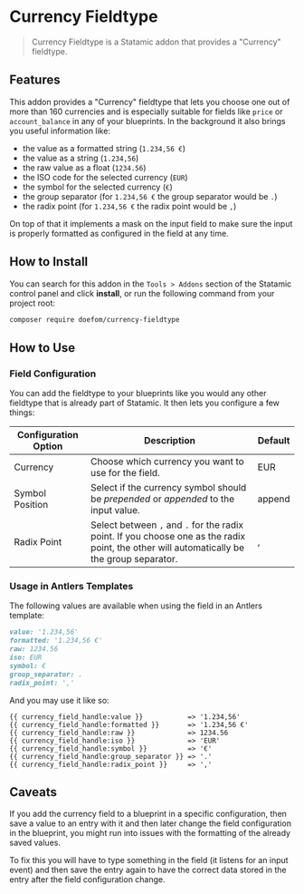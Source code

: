 # Currency Fieldtype

> Currency Fieldtype is a Statamic addon that provides a "Currency" fieldtype.

## Features

This addon provides a "Currency" fieldtype that lets you choose one out of more than 160 currencies and is especially
suitable for fields like `price` or `account_balance` in any of your blueprints. In the background it also brings you
useful information like:

- the value as a formatted string (`1.234,56 €`)
- the value as a string (`1.234,56`)
- the raw value as a float (`1234.56`)
- the ISO code for the selected currency (`EUR`)
- the symbol for the selected currency (`€`)
- the group separator (for `1.234,56 €` the group separator would be `.`)
- the radix point (for `1.234,56 €` the radix point would be `,`)

On top of that it implements a mask on the input field to make sure the input is properly formatted as configured in the
field at any time.

## How to Install

You can search for this addon in the `Tools > Addons` section of the Statamic control panel and click **install**, or
run the following command from your project root:

``` bash
composer require doefom/currency-fieldtype
```

## How to Use

### Field Configuration

You can add the fieldtype to your blueprints like you would any other fieldtype that is already part of Statamic. It
then lets you configure a few things:

| Configuration Option | Description                                                                                                                                | Default |
|----------------------|--------------------------------------------------------------------------------------------------------------------------------------------|---------|
| Currency             | Choose which currency you want to use for the field.                                                                                       | EUR     |
| Symbol Position      | Select if the currency symbol should be _prepended_ or _appended_ to the input value.                                                      | append  |
| Radix Point          | Select between `,` and `.` for the radix point. If you choose one as the radix point, the other will automatically be the group separator. | ,       |

### Usage in Antlers Templates

The following values are available when using the field in an Antlers template:

```markdown
value: '1.234,56'
formatted: '1.234,56 €'
raw: 1234.56
iso: EUR
symbol: €
group_separator: .
radix_point: ','
```

And you may use it like so:

```text
{{ currency_field_handle:value }}           => '1.234,56'
{{ currency_field_handle:formatted }}       => '1.234,56 €'
{{ currency_field_handle:raw }}             => 1234.56
{{ currency_field_handle:iso }}             => 'EUR'
{{ currency_field_handle:symbol }}          => '€'
{{ currency_field_handle:group_separator }} => '.'
{{ currency_field_handle:radix_point }}     => ','
```

## Caveats

If you add the currency field to a blueprint in a specific configuration, then save a value to an entry with it and then
later change the field configuration in the blueprint, you might run into issues with the formatting of the already
saved values.

To fix this you will have to type something in the field (it listens for an input event) and then save the entry again
to have the correct data stored in the entry after the field configuration change.
